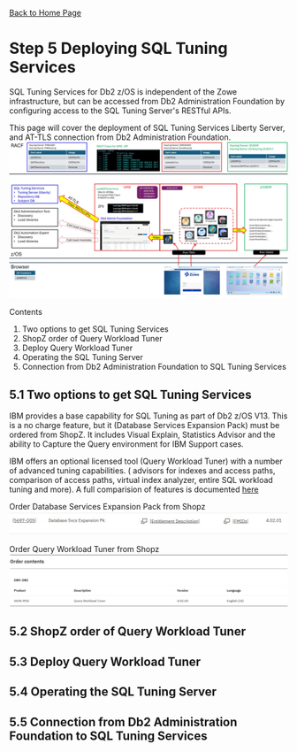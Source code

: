 [Back to Home Page](https://github.com/zeditor01/zowe_db2_tools/tree/main)

# Step 5 Deploying SQL Tuning Services

SQL Tuning Services for Db2 z/OS is independent of the Zowe infrastructure, but can be accessed from Db2 Administration Foundation by configuring access to the SQL Tuning Server's RESTful APIs.

This page will cover the deployment of SQL Tuning Services Liberty Server, and AT-TLS connection from Db2 Administration Foundation.
![stage3a](/images/zowe_tms.jpg)


Contents
1. Two options to get SQL Tuning Services
2. ShopZ order of Query Workload Tuner
3. Deploy Query Workload Tuner
4. Operating the SQL Tuning Server
5. Connection from Db2 Administration Foundation to SQL Tuning Services


## 5.1 Two options to get SQL Tuning Services
IBM provides a base capability for SQL Tuning as part of Db2 z/OS V13. This is a no charge feature, but it (Database Services Expansion Pack) must be ordered from ShopZ. It includes Visual Explain, Statistics Advisor and the ability to Capture the Query environment for IBM Support cases.

IBM offers an optional licensed tool (Query Workload Tuner) with a number of advanced tuning capabilities. ( advisors for indexes and access paths, comparison of access paths, virtual index analyzer, entire SQL workload tuning and more). A full comparision of features is documented [here](https://www.ibm.com/docs/en/db2-for-zos/13.0.0?topic=services-overview)

Order Database Services Expansion Pack from Shopz
![order_tms](/images/order_tms.jpg)

Order Query Workload Tuner from Shopz
![order_qwt](/images/order_qwt.jpg)


## 5.2 ShopZ order of Query Workload Tuner

## 5.3 Deploy Query Workload Tuner

## 5.4 Operating the SQL Tuning Server

## 5.5 Connection from Db2 Administration Foundation to SQL Tuning Services





